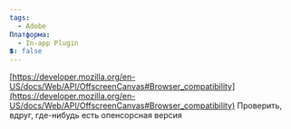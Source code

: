 ```yaml
---
tags:
  - Adobe
Платформа:
  - In-app Plugin
💲: false
---
```

[https://developer.mozilla.org/en-US/docs/Web/API/OffscreenCanvas#Browser_compatibility](https://developer.mozilla.org/en-US/docs/Web/API/OffscreenCanvas#Browser_compatibility)
Проверить, вдруг, где-нибудь есть опенсорсная версия
